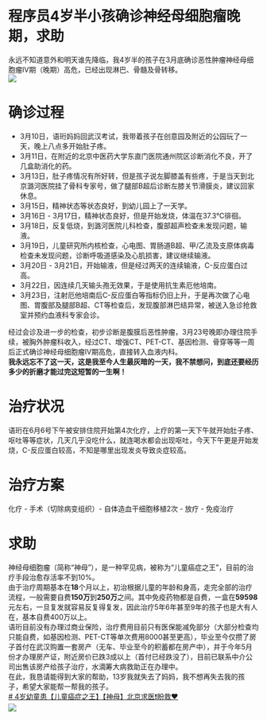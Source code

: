 # 程序员4岁半小孩确诊神经母细胞瘤晚期，求助
永远不知道意外和明天谁先降临，我4岁半的孩子在3月底确诊恶性肿瘤神经母细胞瘤IV期（晚期）高危，已经出现淋巴、骨髓及骨转移。<br /> ![](https://cdn.nlark.com/yuque/0/2024/webp/34670995/1718294143994-6b031443-82c1-4b32-9d8b-5b4a2a18c731.webp#averageHue=%237a8977&clientId=u5bfeeaae-591c-4&from=paste&id=u0c88fce0&originHeight=2037&originWidth=3024&originalType=url&ratio=1&rotation=0&showTitle=false&status=done&style=none&taskId=u3f347345-8ea8-4967-bb7f-989274d476c&title=)
<a name="gfSNZ"></a>
# 确诊过程

- 3月10日，语珩妈妈回武汉考试，我带着孩子在创意园及附近的公园玩了一天，晚上八点多开始肚子疼。
- 3月11日，在附近的北京中医药大学东直门医院通州院区诊断消化不良，开了几盒助消化的药。
- 3月13日，肚子疼情况有所好转，但是孩子说左脚膝盖有些疼，于是当天到北京潞河医院挂了骨科专家号，做了腿部B超后诊断左膝关节滑膜炎，建议回家休息。
- 3月15日，精神状态等状态良好，到幼儿园上了一天学。
- 3月16日 - 3月17日，精神状态良好，但是开始发烧，体温在37.3℃徘徊。
- 3月18日，反复低烧，到潞河医院儿科检查，腹部超声检查未发现问题，输液。
- 3月19日，儿童研究所内核检查，心电图、胃肠道B超、甲/乙流及支原体病毒检查未发现问题，诊断呼吸道感染及心肌损害，建议继续输液。
- 3月20日 - 3月21日，开始输液，但是经过两天的连续输液，C-反应蛋白过高。
- 3月22日，因连续几天输头孢无效果，于是使用抗生素厄他培南。
- 3月23日，注射厄他培南后C-反应蛋白等指标仍旧上升，于是再次做了心电图、胃腹部及腿部B超、CT等检查后，发现腹部淋巴结异常，被送入急诊抢救室并预约血液科专家会诊。

经过会诊及进一步的检查，初步诊断是腹膜后恶性肿瘤，3月23号晚即办理住院手续，被胸外肿瘤科收入，经过CT、增强CT、PET-CT、基因检测、骨穿等等一周后正式确诊神经母细胞瘤IV期高危，直接转入血液内科。<br />**我永远忘不了这一天，这是我至今人生最灰暗的一天，我不禁想问，到底还要经历多少的折磨才能过完这短暂的一生啊！**
<a name="cGwbc"></a>
# 治疗状况
语珩在6月6号下午被安排住院开始第4次化疗，上疗的第一天下午就开始肚子疼、呕吐等等症状，几天几乎没吃什么，就连喝水都会出现呕吐，今天下午更是开始发烧，C-反应蛋白较高，不知是哪里出现发炎导致炎症较高。
<a name="vCP0M"></a>
# 治疗方案
化疗 - 手术（切除病变组织）- 自体造血干细胞移植2次 - 放疗 - 免疫治疗
<a name="Qau4T"></a>
# 求助
神经母细胞瘤（简称“神母”），是一种罕见病，被称为“儿童癌症之王”，目前的治疗手段治愈存活率不到10%。<br />由于治疗周期基本在**18**个月以上，初治根据儿童的年龄和身高，走完全部的治疗流程，一般需要自费**150万**到**250万**之间。其中免疫药物都是自费，一盒在**59598**元左右，一旦复发就容易反复得复发，因此治疗5年6年甚至9年的孩子也是大有人在，基本自费400万以上。<br />语珩目前没有办理过商业保险，治疗费用目前只有医保能减免部分（大部分检查均只能自费，如基因检测、PET-CT等单次费用8000甚至更高），毕业至今仅攒了房子首付在武汉购置一套房产（无车、毕业至今的积蓄都在房产中），并于今年5月份才办理房产证，附近房价已跌3成以上（首付已经跌没了），目前已联系中介公司出售该房产给孩子治疗，水滴筹大病救助正在办理中。<br />在此，我恳请能得到大家的帮助，13岁我就失去了妈妈，我不想再失去我的孩子，希望大家能帮一帮我的孩子。<br />[# 4岁幼童患【儿童癌症之王】【神母】北京求医❗盼救❤](https://link.juejin.cn?target=https%3A%2F%2Fwww.shuidichou.com%2Fcf%2Fcontribute%2F934d20a9-ebda-414b-b854-26c25eca72af%3Fchannel%3Dwx_charity_pyq%26source%3DcjCZNMRxEAMDEw8DJ7b1717760672067%26forwardFrom%3D5%26leftTest%3Dt3%26sharedv%3D1%26userSourceId%3Dz%252FEHTQ5KnqYyQA7PpPz2OQ%253D%253D%26shareId%3DTZRQwYx7KsExk8NKpAr1718288255599%26shareIdV2%3Dtn5kKnk8i6D75pMkmjn1718288255467)<br />![](https://cdn.nlark.com/yuque/0/2024/webp/34670995/1718294123220-4c3d013b-ff47-4fc2-a81e-bed80f1404df.webp#averageHue=%23d9dcd8&clientId=u5bfeeaae-591c-4&from=paste&id=ufed05715&originHeight=1772&originWidth=2438&originalType=url&ratio=1&rotation=0&showTitle=false&status=done&style=none&taskId=ub93639d0-2a93-48f2-873a-2f998fe31fc&title=)

